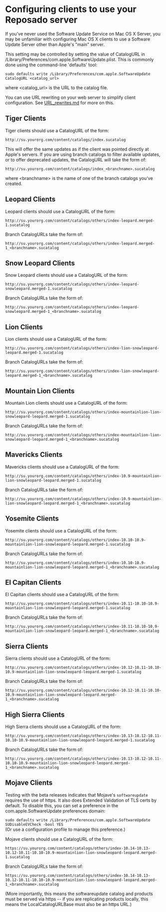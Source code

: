 # Configuring clients to use your Reposado server

If you've never used the Software Update Service on Mac OS X Server, you may be unfamiliar with configuring Mac OS X clients to use a Software Update Server other than Apple's "main" server.

This setting may be controlled by setting the value of CatalogURL in /Library/Preferences/com.apple.SoftwareUpdate.plist. This is commonly done using the command-line 'defaults' tool:

    sudo defaults write /Library/Preferences/com.apple.SoftwareUpdate CatalogURL <catalog_url>

where \<catalog_url> is the URL to the catalog file.

You can use URL rewriting on your web server to simplify client configuration. See [URL_rewrites.md](./URL_rewrites.md) for more on this.


## Tiger Clients

Tiger clients should use a CatalogURL of the form:

    http://su.yourorg.com/content/catalogs/index.sucatalog

This will offer the same updates as if the client was pointed directly at Apple's servers. If you are using branch catalogs to filter available updates, or to offer deprecated updates, the CatalogURL will take the form of:

    http://su.yourorg.com/content/catalogs/index_<branchname>.sucatalog

where \<branchname> is the name of one of the branch catalogs you've created.


## Leopard Clients

Leopard clients should use a CatalogURL of the form:

    http://su.yourorg.com/content/catalogs/others/index-leopard.merged-1.sucatalog

Branch CatalogURLs take the form of:

    http://su.yourorg.com/content/catalogs/others/index-leopard.merged-1_<branchname>.sucatalog


## Snow Leopard Clients

Snow Leopard clients should use a CatalogURL of the form:

    http://su.yourorg.com/content/catalogs/others/index-leopard-snowleopard.merged-1.sucatalog

Branch CatalogURLs take the form of:

    http://su.yourorg.com/content/catalogs/others/index-leopard-snowleopard.merged-1_<branchname>.sucatalog


## Lion Clients

Lion clients should use a CatalogURL of the form:

    http://su.yourorg.com/content/catalogs/others/index-lion-snowleopard-leopard.merged-1.sucatalog

Branch CatalogURLs take the form of:

    http://su.yourorg.com/content/catalogs/others/index-lion-snowleopard-leopard.merged-1_<branchname>.sucatalog


## Mountain Lion Clients

Mountain Lion clients should use a CatalogURL of the form:

    http://su.yourorg.com/content/catalogs/others/index-mountainlion-lion-snowleopard-leopard.merged-1.sucatalog

Branch CatalogURLs take the form of:

    http://su.yourorg.com/content/catalogs/others/index-mountainlion-lion-snowleopard-leopard.merged-1_<branchname>.sucatalog


## Mavericks Clients

Mavericks clients should use a CatalogURL of the form:

    http://su.yourorg.com/content/catalogs/others/index-10.9-mountainlion-lion-snowleopard-leopard.merged-1.sucatalog

Branch CatalogURLs take the form of:

    http://su.yourorg.com/content/catalogs/others/index-10.9-mountainlion-lion-snowleopard-leopard.merged-1_<branchname>.sucatalog


## Yosemite Clients

Yosemite clients should use a CatalogURL of the form:

    http://su.yourorg.com/content/catalogs/others/index-10.10-10.9-mountainlion-lion-snowleopard-leopard.merged-1.sucatalog

Branch CatalogURLs take the form of:

    http://su.yourorg.com/content/catalogs/others/index-10.10-10.9-mountainlion-lion-snowleopard-leopard.merged-1_<branchname>.sucatalog


## El Capitan Clients

El Capitan clients should use a CatalogURL of the form:

    http://su.yourorg.com/content/catalogs/others/index-10.11-10.10-10.9-mountainlion-lion-snowleopard-leopard.merged-1.sucatalog

Branch CatalogURLs take the form of:

    http://su.yourorg.com/content/catalogs/others/index-10.11-10.10-10.9-mountainlion-lion-snowleopard-leopard.merged-1_<branchname>.sucatalog


## Sierra Clients

Sierra clients should use a CatalogURL of the form:

    http://su.yourorg.com/content/catalogs/others/index-10.12-10.11-10.10-10.9-mountainlion-lion-snowleopard-leopard.merged-1.sucatalog

Branch CatalogURLs take the form of:

    http://su.yourorg.com/content/catalogs/others/index-10.12-10.11-10.10-10.9-mountainlion-lion-snowleopard-leopard.merged-1_<branchname>.sucatalog


## High Sierra Clients

High Sierra clients should use a CatalogURL of the form:

    http://su.yourorg.com/content/catalogs/others/index-10.13-10.12-10.11-10.10-10.9-mountainlion-lion-snowleopard-leopard.merged-1.sucatalog

Branch CatalogURLs take the form of:

    http://su.yourorg.com/content/catalogs/others/index-10.13-10.12-10.11-10.10-10.9-mountainlion-lion-snowleopard-leopard.merged-1_<branchname>.sucatalog


## Mojave Clients

Testing with the beta releases indicates that Mojave's `softwareupdate` requires the use of https. It also does Extended Validation of TLS certs by default. To disable this, you can set a preference in the com.apple.SoftwareUpdate preferences domain:

`sudo defaults write /Library/Preferences/com.apple.SoftwareUpdate SUDisableEVCheck -bool YES`  
(Or use a configuration profile to manage this preference.)

Mojave clients should use a CatalogURL of the form:

    https://su.yourorg.com/content/catalogs/others/index-10.14-10.13-10.12-10.11-10.10-10.9-mountainlion-lion-snowleopard-leopard.merged-1.sucatalog

Branch CatalogURLs take the form of:

    https://su.yourorg.com/content/catalogs/others/index-10.14-10.13-10.12-10.11-10.10-10.9-mountainlion-lion-snowleopard-leopard.merged-1_<branchname>.sucatalog
    
(More importantly, this means the softwareupdate catalog and products must be served via https -- if you are replicating products locally, this means the LocalCatalogURLBase must also be an https URL.)
